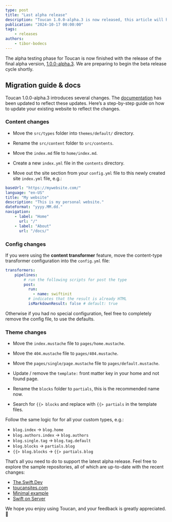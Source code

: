 ```yaml
---
type: post
title: "Last alpha release"
description: "Toucan 1.0.0-alpha.3 is now released, this article will help you to understand the changes and to migrate your site from alpha 2."
publication: "2024-10-17 00:00:00"
tags: 
    - releases
authors:
    - tibor-bodecs
---
```


The alpha testing phase for Toucan is now finished with the release of the final alpha version, [1.0.0-alpha.3](https://github.com/toucansites/toucan/releases). We are preparing to begin the beta release cycle shortly.

## Migration guide & docs

Toucan 1.0.0-alpha.3 introduces several changes. The [documentation](/docs/) has been updated to reflect these updates. Here’s a step-by-step guide on how to update your existing website to reflect the changes.

### Content changes

- Move the `src/types` folder into `themes/default/` directory.

- Rename the `src/content` folder to `src/contents`.

- Move the `index.md` file to `home/index.md`.

- Create a new `index.yml` file in the `contents` directory.

- Move out the site section from your `config.yml` file to this newly created 
site `index.yml` file, e.g.:

```yml
baseUrl: "https://mywebsite.com/"
language: "en-US"
title: "My website"
description: "This is my personal website."
dateFormat: "yyyy.MM.dd."
navigation:
    - label: "Home"
      url: "/"
    - label: "About"
      url: "/docs/"
```

### Config changes

If you were using the **content transformer** feature, move the content-type transformer configuration into the `config.yml` file:

```yml
transformers:
    pipelines:
        # run the following scripts for post the type
        post: 
          run: 
            - name: swiftinit
          # indicates that the result is already HTML
          isMarkdownResult: false # default: true
```

Otherwise if you had no special configuration, feel free to completely remove the config file, to use the defaults.

### Theme changes

- Move the `index.mustache` file to `pages/home.mustache`.

- Move the `404.mustache` file to `pages/404.mustache`.

- Move the `pages/single/page.mustache` file to `pages/default.mustache`.

- Update / remove the `template:` front matter key in your home and not found page.

- Rename the `blocks` folder to `partials`, this is the recommended name now.

- Search for `{{> blocks` and replace with `{{> partials` in the template files.

Follow the same logic for for all your custom types, e.g.:
- `blog.index` -> `blog.home`
- `blog.authors.index` -> `blog.authors`
- `blog.single.tag` -> `blog.tag.default`
- `blog.blocks` -> `partials.blog` 
- `{{> blog.blocks` -> `{{> partials.blog`

That’s all you need to do to support the latest alpha release. Feel free to explore the sample repositories, all of which are up-to-date with the recent changes:

- [The.Swift.Dev](https://github.com/theswiftdev/blog)
- [toucansites.com](https://github.com/toucansites/website)
- [Minimal example](https://github.com/toucansites/minimal-example)
- [Swift on Server](https://github.com/swift-on-server/site/)

We hope you enjoy using Toucan, and your feedback is greatly appreciated. 🙏







